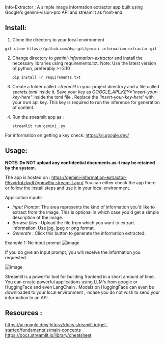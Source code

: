 Info-Extractor : A simple image information extractor app built using Google's gemini-vision-pro API and streamlit as front-end.

Install:
--------
1. Clone the directory to your local environment

  `git clone https://github.com/dvp-git/gemini-information-extractor.git`

2. Change directory to *gemini-information-extractor* and install the necessary libraries using requirements.txt. Note: Use the latest version of python, preferably >=3.10

   `pip install -r requirements.txt`

3. Create a folder called *.streamlit* in your project directory and a file called *secrets.toml* inside it. Save your key as *GOOGLE_API_KEY="insert-your-key-here"* inside the toml file . Replace the *'insert-your-key-here'* with your own api key. This key is required to run the inference for generation of content.
4. Run the streamlit app as :

   `streamlit run gemini_.py`

For information on getting a key check: https://ai.google.dev/ 

Usage:
------
**NOTE: Do NOT upload any confidential documents as it may be retained by the system.**

The app is hosted on : https://gemini-information-extractor-9hvvirtqtzkvdt7ypmv9ju.streamlit.app/
You can either check the app there or follow the install steps  and use it in your local environment.

Application inputs:
- *Input Prompt*: The area represents the kind of information you'd like to extract from the image. This is optional in which case you'd get a simple description of the image.
- *Browse files* : Upload the file from which you want to extract information. Use jpg, jpeg or png format.
- *Generate* : Click this button to generate the information extracted.

Example 1: No input prompt
![image](https://github.com/dvp-git/gemini-information-extractor/assets/43114889/531b0977-0c37-478f-aef8-c0f13765015c)

If you do give an input prompt, you will receive the information you requested.

![image](https://github.com/dvp-git/gemini-information-extractor/assets/43114889/8d86d3e5-1aa5-4a86-b54f-1ed6694deb7e)

Streamlit is a powerful tool for building frontend in a short amount of time. 
You can create powerful applications using LLM's from google or HuggingFace and even LangChain . Models on HuggingFace can even be downloaded to your local environment , incase you do not wish to send your information to an API. 

Resources :
------------
https://ai.google.dev/ 
https://docs.streamlit.io/get-started/fundamentals/main-concepts
https://docs.streamlit.io/library/cheatsheet


